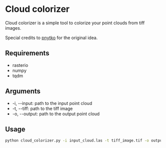 # Cloud colorizer

Cloud colorizer is a simple tool to colorize your point clouds from tiff images.

Special credits to [pnytko](https://github.com/pnytko) for the original idea.

## Requirements

* rasterio
* numpy
* tqdm

## Arguments

* -i, --input: path to the input point cloud
* -t, --tiff: path to the tiff image
* -o, --output: path to the output point cloud

## Usage

```bash
python cloud_colorizer.py -i input_cloud.las -t tiff_image.tif -o output_cloud.las
```


